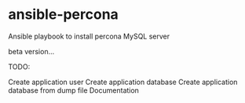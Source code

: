 ansible-percona
===============

Ansible playbook to install percona MySQL server

beta version...

TODO:

Create application user
Create application database
Create application database from dump file
Documentation
